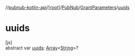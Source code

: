 //[pubnub-kotlin-api](../../../../index.md)/[[root]](../../index.md)/[PubNub](../index.md)/[GrantParameters](index.md)/[uuids](uuids.md)

# uuids

[js]\
abstract var [uuids](uuids.md): [Array](https://kotlinlang.org/api/latest/jvm/stdlib/kotlin/-array/index.html)&lt;[String](https://kotlinlang.org/api/latest/jvm/stdlib/kotlin/-string/index.html)&gt;?
